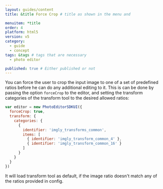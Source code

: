 ```yaml
---
layout: guides/content
title: &title Force Crop # title as shown in the menu and

menuitem: *title
order: 4
platform: html5
version: v5
category:
  - guide
  - concept
tags: &tags # tags that are necessary
  - photo editor

published: true # Either published or not
---
```


You can force the user to crop the input image to one of a set of predefined ratios before
he can do any additional editing to it. This is can be done by passing the option `forceCrop` to the editor, and setting the transform categories of the transform tool to the desired allowed ratios:

```js
var editor = new PhotoEditorSDKUI({
  forceCrop: true,
  transform: {
    categories: {
      {
        identifier: 'imgly_transforms_common',
        items: [
          { identifier: 'imgly_transform_common_4' },
          { identifier: 'imgly_transform_common_16' }
        ]
      }
    }
  }
})
```
It will load transform tool as default, if the image ratio doesn't match any of the ratios provided in config.